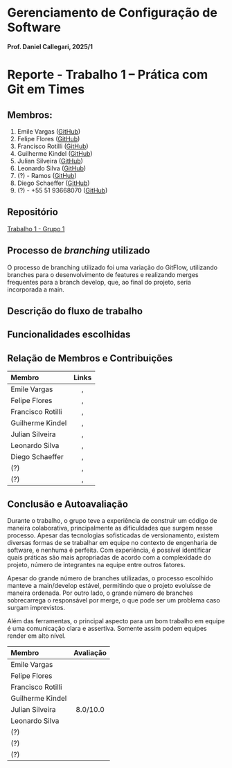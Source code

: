 
# Gerenciamento de Configuração de Software
**Prof. Daniel Callegari, 2025/1**

# Reporte - Trabalho 1 – Prática com Git em Times

## Membros:
1. Emile Vargas ([GitHub](https://github.com/emivargxs))
1. Felipe Flores ([GitHub](https://github.com/FelipeSF97))
1. Francisco Rotilli ([GitHub](https://github.com/FranciscoRotilli))
1. Guilherme Kindel ([GitHub](https://github.com/Kindelgui))
1. Julian Silveira ([GitHub](https://github.com/jfrvs))
1. Leonardo Silva ([GitHub](https://github.com/LeonardollSilva))
1. (?) - Ramos ([GitHub](https://github.com/kasprzak-k))
1. Diego Schaeffer ([GitHub](https://github.com/szchaeffer))
1. (?) - +55 51 93668070 ([GitHub](https://github.com/))

## Repositório

[Trabalho 1 - Grupo 1](https://github.com/FranciscoRotilli/Trabalho1-GCS)

## Processo de *branching* utilizado

O processo de branching utilizado foi uma variação do GitFlow, utilizando branches para o desenvolvimento de features e realizando merges frequentes para a branch develop, que, ao final do projeto, seria incorporada a main.

## Descrição do fluxo de trabalho

## Funcionalidades escolhidas

## Relação de Membros e Contribuições

| Membro | Links |
|:-----|:------:|
| Emile Vargas | [](), []() |
| Felipe Flores | [](), []() |
| Francisco Rotilli | [](), []() |
| Guilherme Kindel | [](), []() |
| Julian Silveira | [](), []() |
| Leonardo Silva | [](), []() |
| Diego Schaeffer | [](), []() |
| (?) | [](), []() |
| (?) | [](), []() |

## Conclusão e Autoavaliação

Durante o trabalho, o grupo teve a experiência de construir um código de maneira colaborativa, principalmente as dificuldades que surgem nesse processo. Apesar das tecnologias sofisticadas de versionamento, existem diversas formas de se trabalhar em equipe no contexto de engenharia de software, e nenhuma é perfeita. Com experiência, é possível identificar quais práticas são mais apropriadas de acordo com a complexidade do projeto, número de integrantes na equipe entre outros fatores.

Apesar do grande número de branches utilizadas, o processo escolhido manteve a main/develop estável, permitindo que o projeto evoluísse de maneira ordenada. Por outro lado, o grande número de branches sobrecarrega o responsável por merge, o que pode ser um problema caso surgam imprevistos.

Além das ferramentas, o principal aspecto para um bom trabalho em equipe é uma comunicação clara e assertiva. Somente assim podem equipes render em alto nível.

| Membro | Avaliação |
|:-----|:------:|
| Emile Vargas |  |
| Felipe Flores |  |
| Francisco Rotilli |  |
| Guilherme Kindel |  |
| Julian Silveira | 8.0/10.0 |
| Leonardo Silva |  |
| (?) |  |
| (?) |  |
| (?) |  |